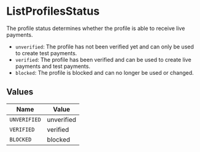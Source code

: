 # ListProfilesStatus

The profile status determines whether the profile is able to receive live payments.

* `unverified`: The profile has not been verified yet and can only be used to create test payments.
* `verified`: The profile has been verified and can be used to create live payments and test payments.
* `blocked`: The profile is blocked and can no longer be used or changed.


## Values

| Name         | Value        |
| ------------ | ------------ |
| `UNVERIFIED` | unverified   |
| `VERIFIED`   | verified     |
| `BLOCKED`    | blocked      |